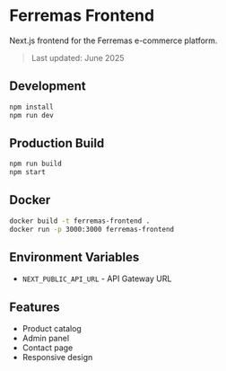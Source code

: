 # Ferremas Frontend

Next.js frontend for the Ferremas e-commerce platform.

> Last updated: June 2025

## Development

```bash
npm install
npm run dev
```

## Production Build

```bash
npm run build
npm start
```

## Docker

```bash
docker build -t ferremas-frontend .
docker run -p 3000:3000 ferremas-frontend
```

## Environment Variables

- `NEXT_PUBLIC_API_URL` - API Gateway URL

## Features

- Product catalog
- Admin panel
- Contact page
- Responsive design